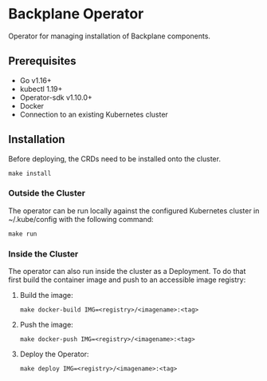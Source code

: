 [comment]: # ( Copyright Contributors to the Open Cluster Management project )

# Backplane Operator

Operator for managing installation of Backplane components.

## Prerequisites

- Go v1.16+
- kubectl 1.19+
- Operator-sdk v1.10.0+
- Docker
- Connection to an existing Kubernetes cluster

## Installation

Before deploying, the CRDs need to be installed onto the cluster.

```shell
make install
```

### Outside the Cluster

The operator can be run locally against the configured Kubernetes cluster in ~/.kube/config with the following command:

```shell
make run
```

### Inside the Cluster

The operator can also run inside the cluster as a Deployment. To do that first build the container image and push to an accessible image registry:

1. Build the image:
    ```shell
    make docker-build IMG=<registry>/<imagename>:<tag>
    ```
2. Push the image:
    ```shell
    make docker-push IMG=<registry>/<imagename>:<tag>
    ```
3. Deploy the Operator:
    ```shell
    make deploy IMG=<registry>/<imagename>:<tag>
    ```

